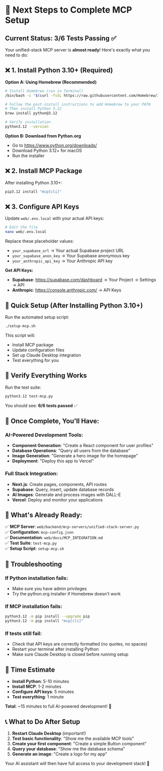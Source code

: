 # 🚀 Next Steps to Complete MCP Setup

## Current Status: 3/6 Tests Passing ✅

Your unified-stack MCP server is **almost ready**! Here's exactly what you need to do:

## ❌ 1. Install Python 3.10+ (Required)

**Option A: Using Homebrew (Recommended)**
```bash
# Install Homebrew (run in Terminal)
/bin/bash -c "$(curl -fsSL https://raw.githubusercontent.com/Homebrew/install/HEAD/install.sh)"

# Follow the post-install instructions to add Homebrew to your PATH
# Then install Python 3.12
brew install python@3.12

# Verify installation
python3.12 --version
```

**Option B: Download from Python.org**
- Go to https://www.python.org/downloads/
- Download Python 3.12+ for macOS
- Run the installer

## ❌ 2. Install MCP Package

After installing Python 3.10+:
```bash
pip3.12 install "mcp[cli]"
```

## ❌ 3. Configure API Keys

Update `web/.env.local` with your actual API keys:

```bash
# Edit the file
nano web/.env.local
```

Replace these placeholder values:
- `your_supabase_url` → Your actual Supabase project URL
- `your_supabase_anon_key` → Your Supabase anonymous key  
- `your_anthropic_api_key` → Your Anthropic API key

**Get API Keys:**
- **Supabase**: https://supabase.com/dashboard → Your Project → Settings → API
- **Anthropic**: https://console.anthropic.com/ → API Keys

## 🎯 Quick Setup (After Installing Python 3.10+)

Run the automated setup script:
```bash
./setup-mcp.sh
```

This script will:
- Install MCP package
- Update configuration files  
- Set up Claude Desktop integration
- Test everything for you

## 🧪 Verify Everything Works

Run the test suite:
```bash
python3.12 test-mcp.py
```

You should see: **6/6 tests passed** ✅

## 🎉 Once Complete, You'll Have:

### AI-Powered Development Tools:
- **Component Generation**: "Create a React component for user profiles"
- **Database Operations**: "Query all users from the database"  
- **Image Generation**: "Generate a hero image for the homepage"
- **Deployment**: "Deploy this app to Vercel"

### Full Stack Integration:
- **Next.js**: Create pages, components, API routes
- **Supabase**: Query, insert, update database records
- **AI Images**: Generate and process images with DALL-E
- **Vercel**: Deploy and monitor your applications

## 📁 What's Already Ready:

✅ **MCP Server**: `web/backend/mcp-servers/unified-stack-server.py`  
✅ **Configuration**: `mcp-config.json`  
✅ **Documentation**: `web/docs/MCP_INTEGRATION.md`  
✅ **Test Suite**: `test-mcp.py`  
✅ **Setup Script**: `setup-mcp.sh`  

## 🔧 Troubleshooting

### If Python installation fails:
- Make sure you have admin privileges
- Try the python.org installer if Homebrew doesn't work

### If MCP installation fails:
```bash
python3.12 -m pip install --upgrade pip
python3.12 -m pip install "mcp[cli]"
```

### If tests still fail:
- Check that API keys are correctly formatted (no quotes, no spaces)
- Restart your terminal after installing Python
- Make sure Claude Desktop is closed before running setup

## 🎯 Time Estimate

- **Install Python**: 5-10 minutes
- **Install MCP**: 1-2 minutes  
- **Configure API keys**: 5 minutes
- **Test everything**: 1 minute

**Total**: ~15 minutes to full AI-powered development! 🚀

## 📞 What to Do After Setup

1. **Restart Claude Desktop** (important!)
2. **Test basic functionality**: "Show me the available MCP tools"
3. **Create your first component**: "Create a simple Button component"
4. **Query your database**: "Show me the database schema"
5. **Generate an image**: "Create a logo for my app"

Your AI assistant will then have full access to your development stack! 🎉